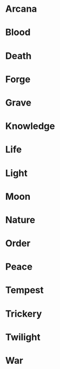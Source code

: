 # Arcana
# Blood
# Death
# Forge
# Grave
# Knowledge
# Life
# Light
# Moon
# Nature
# Order
# Peace
# Tempest
# Trickery
# Twilight
# War